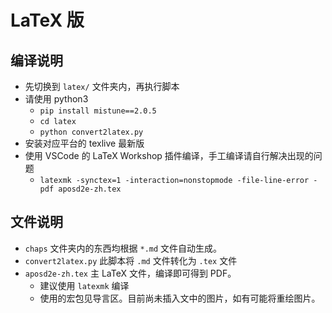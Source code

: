 LaTeX 版
========

## 编译说明

* 先切换到 `latex/` 文件夹内，再执行脚本
* 请使用 python3
  * `pip install mistune==2.0.5`
  * `cd latex`
  * `python convert2latex.py`
* 安装对应平台的 texlive 最新版
* 使用 VSCode 的 LaTeX Workshop 插件编译，手工编译请自行解决出现的问题
  * `latexmk -synctex=1 -interaction=nonstopmode -file-line-error -pdf aposd2e-zh.tex`

## 文件说明

+ `chaps` 文件夹内的东西均根据 `*.md` 文件自动生成。
+ `convert2latex.py` 此脚本将 `.md` 文件转化为 `.tex` 文件
+ `aposd2e-zh.tex` 主 LaTeX 文件，编译即可得到 PDF。
    - 建议使用 `latexmk` 编译
    - 使用的宏包见导言区。目前尚未插入文中的图片，如有可能将重绘图片。

